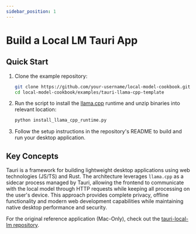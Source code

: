 ```yaml
---
sidebar_position: 1
---
```


# Build a Local LM Tauri App

## Quick Start

1. Clone the example repository:
   ```bash
   git clone https://github.com/your-username/local-model-cookbook.git
   cd local-model-cookbook/examples/tauri-llama-cpp-template
   ```

2. Run the script to install the [llama.cpp](https://github.com/ggml-org/llama.cpp) runtime and unzip binaries into relevant location:
   ```bash
   python install_llama_cpp_runtime.py
   ```

3. Follow the setup instructions in the repository's README to build and run your desktop application.

## Key Concepts

Tauri is a framework for building lightweight desktop applications using web technologies (JS/TS) and Rust. The architecture leverages `llama.cpp` as a sidecar process managed by Tauri, allowing the frontend to communicate with the local model through HTTP requests while keeping all processing on the user's device. This approach provides complete privacy, offline functionality and modern web development capabilities while maintaining native desktop performance and security.

For the original reference application (Mac-Only), check out the [tauri-local-lm repository](https://github.com/dillondesilva/tauri-local-lm).
